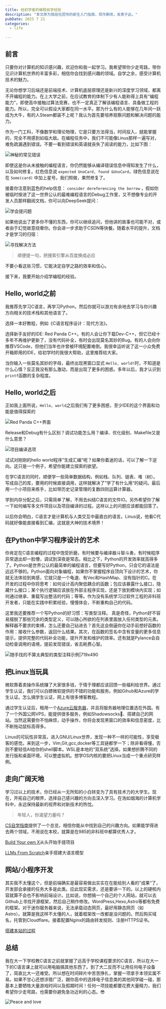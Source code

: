 ```yaml
---
title: 给初学者的编程自学经验
description: "本文原为我给社团写的新生入门指南，现作删改，发表于此。"
pubDate: 2025 7 21
categories:
  - life
  
---
```


## 前言
只要你对计算机的知识感兴趣，欢迎你和我一起学习。我希望带你少走弯路，带你见识计算机世界的丰富多彩，相信你会找到感兴趣的领域。自学之余，感受计算机技术的魅力。

无论你想学习后端还是前端技术、计算机底层原理还是新兴的深度学习领域，都离不开编程的能力。在上大学之前，在应试教育的体制下少有人能称得上具有“编程能力”，即使高中接触过算法竞赛，也不一定真正了解该编程语言、具备做工程的能力。所以，完全可以假设大家都在同一水平。那为什么有的人能够在几年间一跃成为大牛，有的人Steam都装不上呢？我认为首先要培养观察问题和解决问题的能力。

作为一门工科，不像数学和理论物理，它是只要方法得当，时间投入，就能掌握的，完全不用感到如临大敌。在编程任务中，我们不可能像Linus那样一遍写对，难免疏漏遇到错误。不要一看到错误和英语就丧失了阅读的能力，比如下图：

![神秘的常见错误](./attachments/coding-guide-1.png)

即使这是你从未接触的编程语言，你仍然能够从编译错误信息中得知发生了什么，以及如何修复。红色信息说 `expected UnoCard, found &UnoCard`，绿色信息说在在 `Some(card)` 中加上星号。我们照做，果然修复了。

接着你注意到蓝色的help信息： `consider dereferencing the borrow` ，假如你被临时按进了这一世界公认的最难编程语言的Debug工作里，又不想像专业的开发人员那样翻阅文档，你可以向DeepSeek提问：

![学会提问题](./attachments/coding-guide-2.png)

如果他说出了更多你不懂的东西，你可以继续追问，但他讲的故事也可能不对，或者由于幻觉故意绕晕你。你会进一步求助于CSDN等快餐。随着水平的提升，文档才是学习的归宿：

![寻找解决方法](./attachments/coding-guide-3.png)

> 顺便提一句，把搜索引擎从百度换成必应

不要小看这些习惯，它能决定自学之路的效率和信心。

接下来，我要开始介绍学编程的经验。

## Hello, world之前
我推荐先学习C语言，再学习Python，然后你就可以游刃有余地去学习与你兴趣方向相关的技术栈和其他语言了。

选择一本好教程，例如《C语言程序设计：现代方法》。

选择新手友好的IDE: Red Panda C++。有的人会让你下载Dev-C++，但它已经十多年不再维护更新了，没有代码补全，有时会出现莫名其妙的Bug。有的人会向你推荐VSCode，但他们当年也许曾被环境配置难倒。我很幸运听说了这一小众免费开箱即用的IDE，给初学时的我很大帮助，这里推荐给大家。

当你输入一些莫名其妙的字母，最终出现黑窗口显式 `Hello, world!`时，不知道是什么心情？反正我没有那么激动，而是出现了更多的困惑。多年以后，我才认识到`printf`函数的复杂程度。

## Hello, world之后
正如我上面所说，`Hello, world`之后我们有了更多困惑，至少IDE的这个界面和功能是值得探索的

![Red Panda C++界面](./attachments/coding-guide-4.png)

Release和Debug有什么区别？调试功能怎么用？编译、优化级别、Makefile又是什么意思？

![项目编译选项](./attachments/coding-guide-5.png)

试试对刚刚的hello world程序”生成汇编“呢？如果你着迷的话，可以了解一下逆向。这只是一个例子，希望你能建立探索的欲望。

在学C语言的同时，顺便学一些简单数据结构，例如栈、队列、链表、堆（树）。写成自己的库，要用的时候直接调用，这样就解决了”学了有什么用“的疑问。最后用一个小项目来练手，比如带历史记录管理的复数四则运算计算器。

学到内存分配之后，只需简单了解，不用去纠结C语言的文件IO。另外希望你了解一下如何编写多文件项目以及项目编译的过程。这样以上的问题应该都能回答了。

以后你会明白，C语言才是计算机与人类交互中最直白的语言。Linus说，他看C代码就好像能直接看到汇编，这就是大神的技术境界！

## 在Python中学习程序设计的艺术
你肯定在C语言编程的过程中饱受折磨，有时候要与编译器斗智斗勇，有时候程序异常退出却一脸懵，调试到深夜是常态。相比之下，Python的开发效率就高得多了。Python是世界公认的最简单的编程语言，但要写好Python，只会它的语法是远远不够的。Python面向对象编程，如果你不掌握程序自顶向下设计的艺术，你就无法体验到爽感，它就只是一个龟速、有Vec和HashMap、没有指针的C。在开发的过程中你将思考：如何设计高内聚低耦合的函数；包应该暴露什么接口，隐藏什么接口；某个执行逻辑应该放在外部主程序实现，还是下放到模块内实现；如何通过继承、重载写出整洁的代码；等等。作为没有系统学习过软件工程的非科班开发者，只能在实践中积累经验，慢慢体会，不断重构自己的代码。

这里我还要推荐一个写Python的好习惯：写类型注释。
真是奇怪，Python好不容易摆脱了那些冗余的类型定义，可以随心所欲的在列表里面放入任何类型的元素。解释器不要求的束缚，怎么还要自己钻进去？首先这会倒逼你在动手前想好函数的作用：接收什么参数，返回什么结果。其次，在函数的签名中含有变量的更多信息提示，提供完整的代码补全功能，提升开发和维护的效率。还有就是Pylance会自动检查调用的语境，提前发现错误，省去耗费心智。

![随手找的不算太典型的类型注释示例|719x490](./attachments/coding-guide-6.png)

## 把Linux当玩具
微软靠着卖操作系统赚了大家很多钱，于情于理都应该回馈一些福利给世界。通过学生认证，我们可以白嫖微软提供的不错的功能和服务。例如Gihub和Azure的学生认证。怎么搞学生认证，网上有很多博客教程。

通过学生认证后，租用一个[Azure云服务器](https://azure.microsoft.com/zh-cn/free/students/)，并且将服务器地理位置选在外国。有了一个外国公网VPS，能提供很多服务，例如Shadowsocks🚀、搭建自己的网站。当然这需要你不怕麻烦，动手操作，你将会发现黑窗口的效率和信息密度，比不断拖动鼠标高得多。

Linux的可玩性非常高，进入GNU/Linux世界，发现一种不一样的可能性，享受极客的感觉。来到这一步，Vim,Git,gcc,docker等工具链都学一下；除非看得懂，否则不要轻信AI给你的shell脚本。WSL是本地的“双系统”选择。如果想折腾不同的发行版和桌面环境，可以整虚拟机。想学OS内核的要把Linux当成一个重点研究样例。


## 走向广阔天地
学习过以上的技术，你已经从一无所知的小白转变为了具有技术力的大学生。现在，开拓自己的眼界，选择自己感兴趣的方向去深入学习。在浩如烟海的计算机学科中，永远保持最新的视界和对新技术的热忱。

> 年轻人，你渴望力量吗？


[CS自学指南](https://csdiy.wiki/)提供了一个总览，相信你能从中找到自己的兴趣方向。如果能学得进去两个领域，不用说在本校，就算是在985的非科班中都算优秀人才。

[Build Your own X](https://github.com/codecrafters-io/build-your-own-x)从头开始手搓项目

[LLMs From Scratch](https://github.com/rasbt/LLMs-from-scratch)亲手搭建大语言模型

## 网站/小程序开发
其实我不太懂这个，但是前端确实是最容易做出实实在在能给别人看的”成果“了，开发部会承接的任务大多是此类。应此现实需求，还是要讲一下的。以上的硬核内容就算不会也不影响前端设计。比如说，你想搞一个自己的个人网站，就可以去Github上寻找开源框架，然后自己稍作修改。WordPress,Hexo,Astro等都有免费的框架。对于迷你服务器来说，无法承载动态网页，最好用静态网页（如Astro）。就算是我这样不太懂的人，就着框架改一改都是没问题的。然后购买域名，托管到Cloudflare。接着配置Nginx的路由转发规则、注册HTTPS证书。

[搭建本站的过程](https://tankimzeg.top/blog/frosti-nginx-waline-build-website/)


## 总结
我在大一下学校教C语言之前就掌握了远高于学校课程要求的C语言，所以在大一下的C语言课上就可以用电脑搞其他东西了。到了大二反而不让用任何电子设备了，简直比大一还难受。所以想在时间碎片中苦苦挣扎，掌握一项拿手本领实属不易。如果不甘心还想涉猎广泛，跟你高中的选择电子信息类的其他同学碰一碰，那基本上要牺牲大量游戏时间以及假期时间！任何一项技能都要花费大量精力，我们希望你少走弯路，也需要你避免急功近利的心态。😎

![Peace and love](./attachments/coding-guide-7.png)


